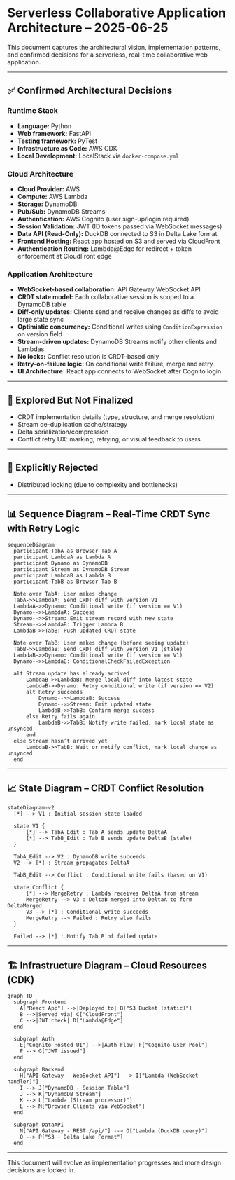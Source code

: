 # Serverless Collaborative Application Architecture – 2025-06-25

This document captures the architectural vision, implementation patterns, and confirmed decisions for a serverless, real-time collaborative web application.

---

## ✅ Confirmed Architectural Decisions

### Runtime Stack

- **Language:** Python
- **Web framework:** FastAPI
- **Testing framework:** PyTest
- **Infrastructure as Code:** AWS CDK
- **Local Development:** LocalStack via `docker-compose.yml`

### Cloud Architecture

- **Cloud Provider:** AWS
- **Compute:** AWS Lambda
- **Storage:** DynamoDB
- **Pub/Sub:** DynamoDB Streams
- **Authentication:** AWS Cognito (user sign-up/login required)
- **Session Validation:** JWT (ID tokens passed via WebSocket messages)
- **Data API (Read-Only):** DuckDB connected to S3 in Delta Lake format
- **Frontend Hosting:** React app hosted on S3 and served via CloudFront
- **Authentication Routing:** Lambda\@Edge for redirect + token enforcement at CloudFront edge

### Application Architecture

- **WebSocket-based collaboration:** API Gateway WebSocket API
- **CRDT state model:** Each collaborative session is scoped to a DynamoDB table
- **Diff-only updates:** Clients send and receive changes as diffs to avoid large state sync
- **Optimistic concurrency:** Conditional writes using `ConditionExpression` on version field
- **Stream-driven updates:** DynamoDB Streams notify other clients and Lambdas
- **No locks:** Conflict resolution is CRDT-based only
- **Retry-on-failure logic:** On conditional write failure, merge and retry
- **UI Architecture:** React app connects to WebSocket after Cognito login

---

## 🧪 Explored But Not Finalized

- CRDT implementation details (type, structure, and merge resolution)
- Stream de-duplication cache/strategy
- Delta serialization/compression
- Conflict retry UX: marking, retrying, or visual feedback to users

---

## 🚫 Explicitly Rejected

- Distributed locking (due to complexity and bottlenecks)

---

## 📊 Sequence Diagram – Real-Time CRDT Sync with Retry Logic

```mermaid
sequenceDiagram
  participant TabA as Browser Tab A
  participant LambdaA as Lambda A
  participant Dynamo as DynamoDB
  participant Stream as DynamoDB Stream
  participant LambdaB as Lambda B
  participant TabB as Browser Tab B

  Note over TabA: User makes change
  TabA->>LambdaA: Send CRDT diff with version V1
  LambdaA->>Dynamo: Conditional write (if version == V1)
  Dynamo-->>LambdaA: Success
  Dynamo-->>Stream: Emit stream record with new state
  Stream-->>LambdaB: Trigger Lambda B
  LambdaB->>TabB: Push updated CRDT state

  Note over TabB: User makes change (before seeing update)
  TabB->>LambdaB: Send CRDT diff with version V1 (stale)
  LambdaB->>Dynamo: Conditional write (if version == V1)
  Dynamo-->>LambdaB: ConditionalCheckFailedException

  alt Stream update has already arrived
      LambdaB->>LambdaB: Merge local diff into latest state
      LambdaB->>Dynamo: Retry conditional write (if version == V2)
      alt Retry succeeds
          Dynamo-->>LambdaB: Success
          Dynamo-->>Stream: Emit updated state
          LambdaB->>TabB: Confirm merge success
      else Retry fails again
          LambdaB->>TabB: Notify write failed, mark local state as unsynced
      end
  else Stream hasn’t arrived yet
      LambdaB->>TabB: Wait or notify conflict, mark local change as unsynced
  end
```

---

## 📈 State Diagram – CRDT Conflict Resolution

```mermaid
stateDiagram-v2
  [*] --> V1 : Initial session state loaded

  state V1 {
      [*] --> TabA_Edit : Tab A sends update DeltaA
      [*] --> TabB_Edit : Tab B sends update DeltaB (stale)
  }

  TabA_Edit --> V2 : DynamoDB write succeeds
  V2 --> [*] : Stream propagates DeltaA

  TabB_Edit --> Conflict : Conditional write fails (based on V1)

  state Conflict {
      [*] --> MergeRetry : Lambda receives DeltaA from stream
      MergeRetry --> V3 : DeltaB merged into DeltaA to form DeltaMerged
      V3 --> [*] : Conditional write succeeds
      MergeRetry --> Failed : Retry also fails
  }

  Failed --> [*] : Notify Tab B of failed update
```

---

## 🏗️ Infrastructure Diagram – Cloud Resources (CDK)

```mermaid
graph TD
  subgraph Frontend
    A["React App"] -->|Deployed to| B["S3 Bucket (static)"]
    B -->|Served via| C["CloudFront"]
    C -->|JWT check| D["Lambda@Edge"]
  end

  subgraph Auth
    E["Cognito Hosted UI"] -->|Auth Flow| F["Cognito User Pool"]
    F --> G["JWT issued"]
  end

  subgraph Backend
    H["API Gateway - WebSocket API"] --> I["Lambda (WebSocket handler)"]
    I --> J["DynamoDB - Session Table"]
    J --> K["DynamoDB Stream"]
    K --> L["Lambda (Stream processor)"]
    L --> M["Browser Clients via WebSocket"]
  end

  subgraph DataAPI
    N["API Gateway - REST /api/"] --> O["Lambda (DuckDB query)"]
    O --> P["S3 - Delta Lake Format"]
  end
```

---

This document will evolve as implementation progresses and more design decisions are locked in. 

